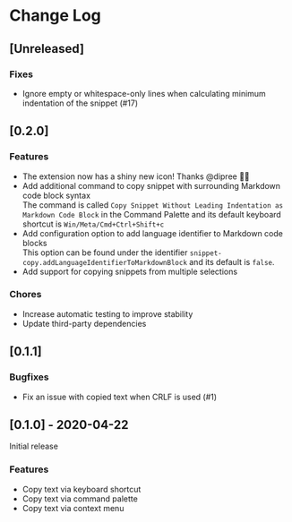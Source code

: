 # Change Log

## [Unreleased]

### Fixes

- Ignore empty or whitespace-only lines when calculating minimum indentation of the snippet (#17)

## [0.2.0]

### Features

- The extension now has a shiny new icon! Thanks @dipree 🙌🏼
- Add additional command to copy snippet with surrounding Markdown code block syntax  
  The command is called `Copy Snippet Without Leading Indentation as Markdown Code Block` in the Command Palette and its default keyboard shortcut is `Win/Meta/Cmd+Ctrl+Shift+c`
- Add configuration option to add language identifier to Markdown code blocks  
  This option can be found under the identifier `snippet-copy.addLanguageIdentifierToMarkdownBlock` and its default is `false`.
- Add support for copying snippets from multiple selections

### Chores

- Increase automatic testing to improve stability
- Update third-party dependencies

## [0.1.1]

### Bugfixes

- Fix an issue with copied text when CRLF is used (#1)

## [0.1.0] - 2020-04-22

Initial release

### Features

- Copy text via keyboard shortcut
- Copy text via command palette
- Copy text via context menu
